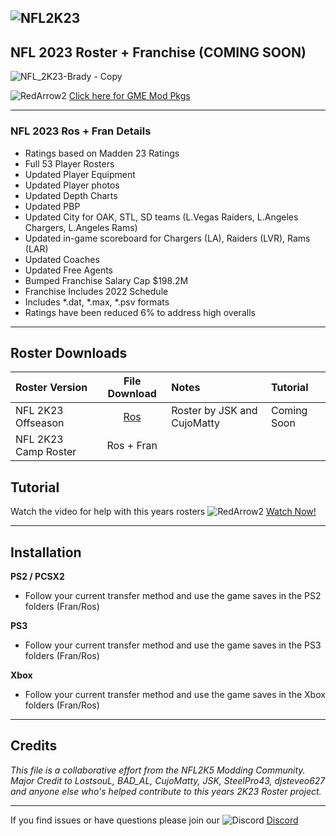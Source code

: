 ## ![NFL2K23](https://user-images.githubusercontent.com/69597675/172192229-e194ff6d-7e77-4fb6-bf1c-cdc124283313.png)

## NFL 2023 Roster + Franchise (COMING SOON)
![NFL_2K23-Brady - Copy](https://user-images.githubusercontent.com/69597675/172199922-cf97af04-aded-4810-908d-7a651b614e20.jpg)

![RedArrow2](https://user-images.githubusercontent.com/69597675/125669440-bcf4c873-527c-4524-9426-9488c71fbbde.png)
[Click here for GME Mod Pkgs](https://github.com/lostsoul63b/NFL-2K23/blob/main/files/gme.md)
_____

### NFL 2023 Ros + Fran Details
  * Ratings based on Madden 23 Ratings
  * Full 53 Player Rosters
  * Updated Player Equipment
  * Updated Player photos
  * Updated Depth Charts
  * Updated PBP  
  * Updated City for OAK, STL, SD teams (L.Vegas Raiders, L.Angeles Chargers, L.Angeles Rams)
  * Updated in-game scoreboard for Chargers (LA), Raiders (LVR), Rams (LAR)
  * Updated Coaches
  * Updated Free Agents
  * Bumped Franchise Salary Cap $198.2M
  * Franchise Includes 2022 Schedule
  * Includes *.dat, *.max, *.psv formats
  * Ratings have been reduced 6% to address high overalls
_____
## Roster Downloads
| Roster Version | File Download | Notes | Tutorial |
| :------------- | :-------------: | :------------- | :------------- |
| NFL 2K23 Offseason | [Ros](https://www.mediafire.com/file/7k0gisgxt316dlo/SLUS-20919_ESPN_NFL_2K5_CM2K23_832B3130.max/file) | Roster by JSK and CujoMatty | Coming Soon |
| NFL 2K23 Camp Roster | Ros + Fran |  |  |
 

## Tutorial
Watch the video for help with this years rosters ![RedArrow2](https://user-images.githubusercontent.com/69597675/125669440-bcf4c873-527c-4524-9426-9488c71fbbde.png) [Watch Now!]()

_____
## Installation
**PS2 / PCSX2**
 * Follow your current transfer method and use the game saves in the PS2 folders (Fran/Ros)

**PS3**
 * Follow your current transfer method and use the game saves in the PS3 folders (Fran/Ros)

**Xbox**
 * Follow your current transfer method and use the game saves in the Xbox folders (Fran/Ros)
_____ 
## Credits
*This file is a collaborative effort from the NFL2K5 Modding Community. Major Credit to LostsouL, BAD_AL, CujoMatty, JSK, SteelPro43, djsteveo627 and anyone else who's helped contribute to this years 2K23 Roster project.*

_____
If you find issues or have questions please join our ![Discord](https://user-images.githubusercontent.com/69597675/124640725-d1e88980-de5b-11eb-926d-ec5f55b19a62.png) [Discord](https://discord.gg/sBVXzYb)
